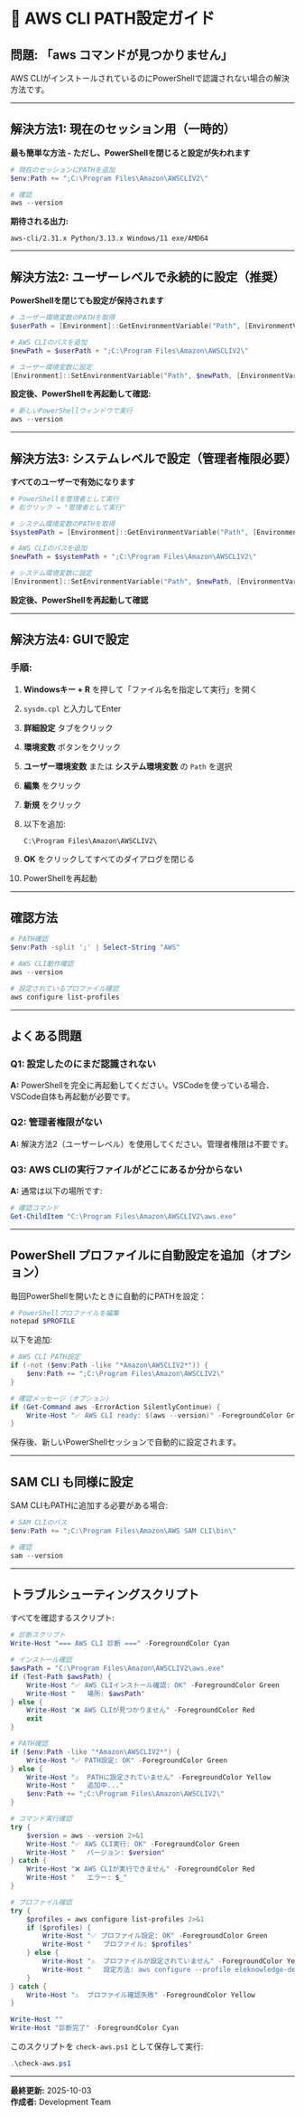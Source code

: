 # 🔧 AWS CLI PATH設定ガイド

## 問題: 「aws コマンドが見つかりません」

AWS CLIがインストールされているのにPowerShellで認識されない場合の解決方法です。

---

## 解決方法1: 現在のセッション用（一時的）

**最も簡単な方法 - ただし、PowerShellを閉じると設定が失われます**

```powershell
# 現在のセッションにPATHを追加
$env:Path += ";C:\Program Files\Amazon\AWSCLIV2\"

# 確認
aws --version
```

**期待される出力:**
```
aws-cli/2.31.x Python/3.13.x Windows/11 exe/AMD64
```

---

## 解決方法2: ユーザーレベルで永続的に設定（推奨）

**PowerShellを閉じても設定が保持されます**

```powershell
# ユーザー環境変数のPATHを取得
$userPath = [Environment]::GetEnvironmentVariable("Path", [EnvironmentVariableTarget]::User)

# AWS CLIのパスを追加
$newPath = $userPath + ";C:\Program Files\Amazon\AWSCLIV2\"

# ユーザー環境変数に設定
[Environment]::SetEnvironmentVariable("Path", $newPath, [EnvironmentVariableTarget]::User)
```

**設定後、PowerShellを再起動して確認:**

```powershell
# 新しいPowerShellウィンドウで実行
aws --version
```

---

## 解決方法3: システムレベルで設定（管理者権限必要）

**すべてのユーザーで有効になります**

```powershell
# PowerShellを管理者として実行
# 右クリック → "管理者として実行"

# システム環境変数のPATHを取得
$systemPath = [Environment]::GetEnvironmentVariable("Path", [EnvironmentVariableTarget]::Machine)

# AWS CLIのパスを追加
$newPath = $systemPath + ";C:\Program Files\Amazon\AWSCLIV2\"

# システム環境変数に設定
[Environment]::SetEnvironmentVariable("Path", $newPath, [EnvironmentVariableTarget]::Machine)
```

**設定後、PowerShellを再起動して確認**

---

## 解決方法4: GUIで設定

### 手順:

1. **Windowsキー + R** を押して「ファイル名を指定して実行」を開く

2. `sysdm.cpl` と入力してEnter

3. **詳細設定** タブをクリック

4. **環境変数** ボタンをクリック

5. **ユーザー環境変数** または **システム環境変数** の `Path` を選択

6. **編集** をクリック

7. **新規** をクリック

8. 以下を追加:
   ```
   C:\Program Files\Amazon\AWSCLIV2\
   ```

9. **OK** をクリックしてすべてのダイアログを閉じる

10. PowerShellを再起動

---

## 確認方法

```powershell
# PATH確認
$env:Path -split ';' | Select-String "AWS"

# AWS CLI動作確認
aws --version

# 設定されているプロファイル確認
aws configure list-profiles
```

---

## よくある問題

### Q1: 設定したのにまだ認識されない

**A:** PowerShellを完全に再起動してください。VSCodeを使っている場合、VSCode自体も再起動が必要です。

### Q2: 管理者権限がない

**A:** 解決方法2（ユーザーレベル）を使用してください。管理者権限は不要です。

### Q3: AWS CLIの実行ファイルがどこにあるか分からない

**A:** 通常は以下の場所です:

```powershell
# 確認コマンド
Get-ChildItem "C:\Program Files\Amazon\AWSCLIV2\aws.exe"
```

---

## PowerShell プロファイルに自動設定を追加（オプション）

毎回PowerShellを開いたときに自動的にPATHを設定：

```powershell
# PowerShellプロファイルを編集
notepad $PROFILE
```

以下を追加:

```powershell
# AWS CLI PATH設定
if (-not ($env:Path -like "*Amazon\AWSCLIV2*")) {
    $env:Path += ";C:\Program Files\Amazon\AWSCLIV2\"
}

# 確認メッセージ（オプション）
if (Get-Command aws -ErrorAction SilentlyContinue) {
    Write-Host "✅ AWS CLI ready: $(aws --version)" -ForegroundColor Green
}
```

保存後、新しいPowerShellセッションで自動的に設定されます。

---

## SAM CLI も同様に設定

SAM CLIもPATHに追加する必要がある場合:

```powershell
# SAM CLIのパス
$env:Path += ";C:\Program Files\Amazon\AWS SAM CLI\bin\"

# 確認
sam --version
```

---

## トラブルシューティングスクリプト

すべてを確認するスクリプト:

```powershell
# 診断スクリプト
Write-Host "=== AWS CLI 診断 ===" -ForegroundColor Cyan

# インストール確認
$awsPath = "C:\Program Files\Amazon\AWSCLIV2\aws.exe"
if (Test-Path $awsPath) {
    Write-Host "✅ AWS CLIインストール確認: OK" -ForegroundColor Green
    Write-Host "   場所: $awsPath"
} else {
    Write-Host "❌ AWS CLIが見つかりません" -ForegroundColor Red
    exit
}

# PATH確認
if ($env:Path -like "*Amazon\AWSCLIV2*") {
    Write-Host "✅ PATH設定: OK" -ForegroundColor Green
} else {
    Write-Host "⚠️  PATHに設定されていません" -ForegroundColor Yellow
    Write-Host "   追加中..."
    $env:Path += ";C:\Program Files\Amazon\AWSCLIV2\"
}

# コマンド実行確認
try {
    $version = aws --version 2>&1
    Write-Host "✅ AWS CLI実行: OK" -ForegroundColor Green
    Write-Host "   バージョン: $version"
} catch {
    Write-Host "❌ AWS CLIが実行できません" -ForegroundColor Red
    Write-Host "   エラー: $_"
}

# プロファイル確認
try {
    $profiles = aws configure list-profiles 2>&1
    if ($profiles) {
        Write-Host "✅ プロファイル設定: OK" -ForegroundColor Green
        Write-Host "   プロファイル: $profiles"
    } else {
        Write-Host "⚠️  プロファイルが設定されていません" -ForegroundColor Yellow
        Write-Host "   設定方法: aws configure --profile eleknowledge-dev"
    }
} catch {
    Write-Host "⚠️  プロファイル確認失敗" -ForegroundColor Yellow
}

Write-Host ""
Write-Host "診断完了" -ForegroundColor Cyan
```

このスクリプトを `check-aws.ps1` として保存して実行:

```powershell
.\check-aws.ps1
```

---

**最終更新:** 2025-10-03  
**作成者:** Development Team
